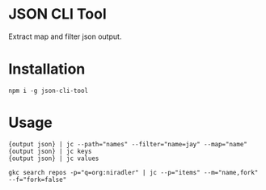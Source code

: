 # JSON CLI Tool

Extract map and filter json output.

# Installation

```
npm i -g json-cli-tool
```

# Usage

```
{output json} | jc --path="names" --filter="name=jay" --map="name"
{output json} | jc keys
{output json} | jc values
```

```
gkc search repos -p="q=org:niradler" | jc --p="items" --m="name,fork" --f="fork=false"

```
